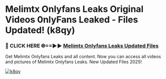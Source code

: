 # Melimtx Onlyfans Leaks Original Videos 0nlyFans Leaked - Files Updated! (k8qy)

<h3>🔴 CLICK HERE 🌐==►► <a href="https://tinyurl.com/x26r9saj" rel="nofollow">Melimtx Onlyfans Leaks Updated Files</a></h3>

Get Melimtx Onlyfans Leaks and all content. Now you can access all videos and pictures of Melimtx Onlyfans Leaks. New Updated Files 2025!

[![k8qy](https://i.imgur.com/LkgZPqh.gif)](https://tinyurl.com/x26r9saj)
